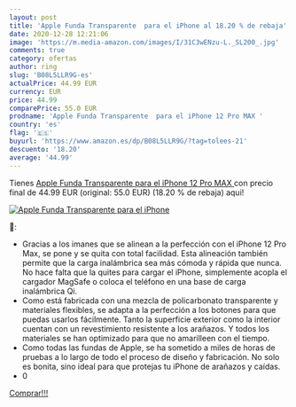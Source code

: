 ```yaml
---
layout: post
title: 'Apple Funda Transparente  para el iPhone al 18.20 % de rebaja'
date: 2020-12-28 12:21:06
image: 'https://m.media-amazon.com/images/I/31C3wENzu-L._SL200_.jpg'
comments: true
category: ofertas
author: ring
slug: 'B08L5LLR9G-es'
actualPrice: 44.99 EUR
currency: EUR
price: 44.99
comparePrice: 55.0 EUR
prodname: 'Apple Funda Transparente  para el iPhone 12 Pro MAX '
country: 'es'
flag: '🇪🇸'
buyurl: 'https://www.amazon.es/dp/B08L5LLR9G/?tag=tolees-21'
descuento: '18.20'
average: '44.99'
---
```


Tienes [Apple Funda Transparente  para el iPhone 12 Pro MAX ](https://www.amazon.es/dp/B08L5LLR9G/?tag=tolees-21) con precio final de  44.99 EUR (original: 55.0 EUR) (18.20 %  de rebaja) aqui!

[![Apple Funda Transparente  para el iPhone](https://m.media-amazon.com/images/I/31C3wENzu-L._SL200_.jpg)](https://www.amazon.es/dp/B08L5LLR9G/?tag=tolees-21)

🔎:

- Gracias a los imanes que se alinean a la perfección con el iPhone 12 Pro Max, se pone y se quita con total facilidad. Esta alineación también permite que la carga inalámbrica sea más cómoda y rápida que nunca. No hace falta que la quites para cargar el iPhone, simplemente acopla el cargador MagSafe o coloca el teléfono en una base de carga inalámbrica Qi.
- Como está fabricada con una mezcla de policarbonato transparente y materiales flexibles, se adapta a la perfección a los botones para que puedas usarlos fácilmente. Tanto la superficie exterior como la interior cuentan con un revestimiento resistente a los arañazos. Y todos los materiales se han optimizado para que no amarilleen con el tiempo.
- Como todas las fundas de Apple, se ha sometido a miles de horas de pruebas a lo largo de todo el proceso de diseño y fabricación. No solo es bonita, sino ideal para que protejas tu iPhone de arañazos y caídas.
- 0

[Comprar!!!](https://www.amazon.es/dp/B08L5LLR9G/?tag=tolees-21)
